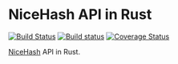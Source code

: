 # NiceHash API in Rust

[![Build Status](https://travis-ci.org/Razican/nicehash-api-rs.svg?branch=master)](https://travis-ci.org/Razican/nicehash-api-rs)
[![Build status](https://ci.appveyor.com/api/projects/status/gta0u35kr619t7lo?svg=true)](https://ci.appveyor.com/project/Razican/nicehash-api-rs)
[![Coverage Status](https://coveralls.io/repos/github/Razican/nicehash-api-rs/badge.svg?branch=master)](https://coveralls.io/github/Razican/nicehash-api-rs?branch=master)

[NiceHash](nicehash.com) API in Rust.
